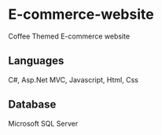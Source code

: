 # E-commerce-website
<p>Coffee Themed E-commerce website</p>

<h2>Languages</h2>
<p>C#, Asp.Net MVC, Javascript, Html, Css</p>

<h2>Database</h2>
<p>Microsoft SQL Server</p>



